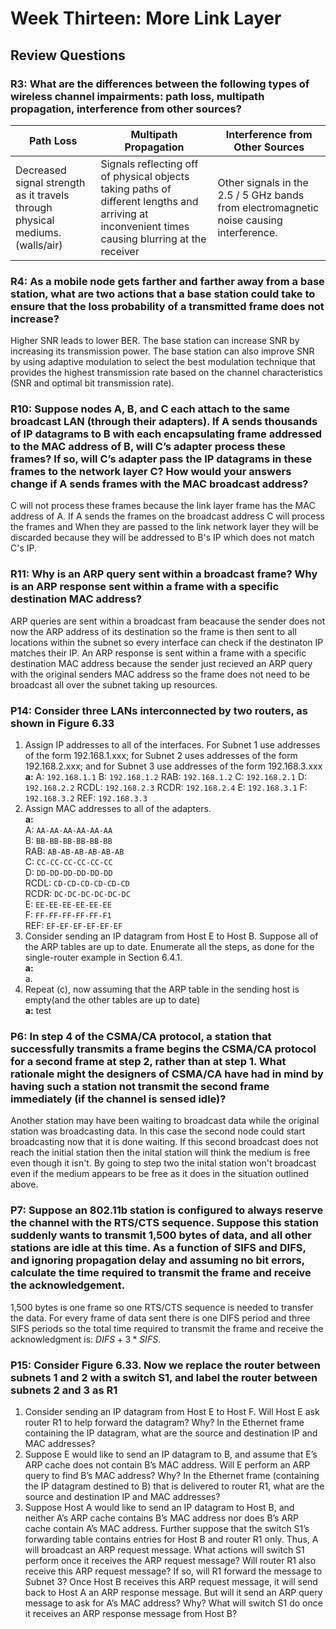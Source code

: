 # Week Thirteen: More Link Layer

## Review Questions

### R3: What are the differences between the following types of wireless channel impairments: path loss, multipath propagation, interference from other sources?

| Path Loss         | Multipath Propagation | Interference from Other Sources |
| ----------------- | ---------------------- | -------------------------------- |
| Decreased signal strength as it travels through physical mediums. (walls/air) | Signals reflecting off of physical objects taking paths of different lengths and arriving at inconvenient times causing blurring at the receiver | Other signals in the 2.5 / 5 GHz bands from electromagnetic noise causing interference. |

### R4: As a mobile node gets farther and farther away from a base station, what are two actions that a base station could take to ensure that the loss probability of a transmitted frame does not increase?

Higher SNR leads to lower BER. The base station can increase SNR by increasing its transmission power. The base station can also improve SNR by using adaptive modulation to select the best modulation technique that provides the highest transmission rate based on the channel characteristics (SNR and optimal bit transmission rate).

### R10: Suppose nodes A, B, and C each attach to the same broadcast LAN (through their adapters). If A sends thousands of IP datagrams to B with each encapsulating frame addressed to the MAC address of B, will C’s adapter process these frames? If so, will C’s adapter pass the IP datagrams in these frames to the network layer C? How would your answers change if A sends frames with the MAC broadcast address?

C will not process these frames because the link layer frame has the MAC address of A. If A sends the frames on the broadcast address C will process the frames and When they are passed to the link network layer they will be discarded because they will be addressed to B's IP which does not match C's IP.

### R11: Why is an ARP query sent within a broadcast frame? Why is an ARP response sent within a frame with a specific destination MAC address?

ARP queries are sent within a broadcast fram beacause the sender does not now the ARP address of its destination so the frame is then sent to all locations within the subnet so every interface can check if the destinaton IP matches their IP. An ARP response is sent within a frame with a specific destination MAC address because the sender just recieved an ARP query with the original senders MAC address so the frame does not need to be broadcast all over the subnet taking up resources.

### P14: Consider three LANs interconnected by two routers, as shown in Figure 6.33

1. Assign IP addresses to all of the interfaces. For Subnet 1 use addresses of the form 192.168.1.xxx; for Subnet 2 uses addresses of the form 192.168.2.xxx; and for Subnet 3 use addresses of the form 192.168.3.xxx
**a:** A: `192.168.1.1` B: `192.168.1.2` RAB: `192.168.1.2` C: `192.168.2.1` D: `192.168.2.2` RCDL: `192.168.2.3` RCDR: `192.168.2.4` E: `192.168.3.1` F: `192.168.3.2` REF: `192.168.3.3` 
2. Assign MAC addresses to all of the adapters.  
**a:**  
A: `AA-AA-AA-AA-AA-AA`  
B: `BB-BB-BB-BB-BB-BB`  
RAB: `AB-AB-AB-AB-AB-AB`  
C: `CC-CC-CC-CC-CC-CC`  
D: `DD-DD-DD-DD-DD-DD`  
RCDL: `CD-CD-CD-CD-CD-CD`  
RCDR: `DC-DC-DC-DC-DC-DC`  
E: `EE-EE-EE-EE-EE-EE`  
F: `FF-FF-FF-FF-FF-F1`  
REF: `EF-EF-EF-EF-EF-EF`  
3. Consider sending an IP datagram from Host E to Host B. Suppose all of the ARP tables are up to date. Enumerate all the steps, as done for the single-router example in Section 6.4.1.  
**a:**  
a.
4. Repeat (c), now assuming that the ARP table in the sending host is empty(and the other tables are up to date)  
**a:** test

### P6: In step 4 of the CSMA/CA protocol, a station that successfully transmits a frame begins the CSMA/CA protocol for a second frame at step 2, rather than at step 1. What rationale might the designers of CSMA/CA have had in mind by having such a station not transmit the second frame immediately (if the channel is sensed idle)?

Another station may have been waiting to broadcast data while the original station was broadcasting data. In this case the second node could start broadcasting now that it is done waiting. If this second broadcast does not reach the initial station then the inital station will think the medium is free even though it isn't. By going to step two the inital station won't broadcast even if the medium appears to be free as it does in the situation outlined above.

### P7: Suppose an 802.11b station is configured to always reserve the channel with the RTS/CTS sequence. Suppose this station suddenly wants to transmit 1,500 bytes of data, and all other stations are idle at this time. As a function of SIFS and DIFS, and ignoring propagation delay and assuming no bit errors, calculate the time required to transmit the frame and receive the acknowledgement.

1,500 bytes is one frame so one RTS/CTS sequence is needed to transfer the data. For every frame of data sent there is one DIFS period and three SIFS periods so the total time required to transmit the frame and receive the acknowledgment is: $DIFS + 3 * SIFS$.

### P15: Consider Figure 6.33. Now we replace the router between subnets 1 and 2 with a switch S1, and label the router between subnets 2 and 3 as R1

1. Consider sending an IP datagram from Host E to Host F. Will Host E ask router R1 to help forward the datagram? Why? In the Ethernet frame containing the IP datagram, what are the source and destination IP and MAC addresses?
2. Suppose E would like to send an IP datagram to B, and assume that E’s ARP cache does not contain B’s MAC address. Will E perform an ARP query to find B’s MAC address? Why? In the Ethernet frame (containing the IP datagram destined to B) that is delivered to router R1, what are the source and destination IP and MAC addresses?
3. Suppose Host A would like to send an IP datagram to Host B, and neither A’s ARP cache contains B’s MAC address nor does B’s ARP cache contain A’s MAC address. Further suppose that the switch S1’s forwarding table contains entries for Host B and router R1 only. Thus, A will broadcast an ARP request message. What actions will switch S1 perform once it receives the ARP request message? Will router R1 also receive this ARP request message? If so, will R1 forward the message to Subnet 3? Once Host B receives this ARP request message, it will send back to Host A an ARP response message. But will it send an ARP query message to ask for A’s MAC address? Why? What will switch S1 do once it receives an ARP response message from Host B?
